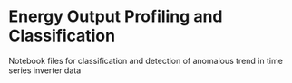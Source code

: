 # Energy Output Profiling and Classification
Notebook files for classification and detection of anomalous trend in time series inverter data
